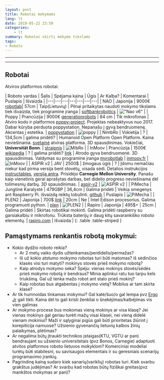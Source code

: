 ```yaml
---
layout: post
title: Robotai mokymams
lang: lt
date: 2019-05-22 23:59
categories:
    - lt
summary: Robotai skirti mokymo tikslams
tags:
- Robots
---
```



---------------------
---------------------

## Robotai

Atviros platformos robotai:

| Roboto vardas | Šalis | Spėjama kaina | Ūgis | Ar Kalba? | Komentarai | Puslapis | Išvaizda |
|---|---|---|---|---|---|---|
| NAO | Japonija | 9000€ [robotlab](https://www.robotlab.com/store/nao-power-v6-educator-pack)| 57cm | Taip(Lietuvių) | Pilnai pritaikytas naudoti mokymo tikslams tiek išvaizda, tiek programine įranga | [softbankrobotics](https://www.softbankrobotics.com/emea/en/nao) | !["Nao v6"](https://upload.wikimedia.org/wikipedia/commons/thumb/4/47/Nao_Robot_%28Robocup_2016%29.jpg/180px-Nao_Robot_%28Robocup_2016%29.jpg) |
| Poppy | Prancūzija | 9000€ [generationrobots](https://www.generationrobots.com/en/403347-poppy-humanoid-robot-raspberry-pi-version-with-3d-parts.html) | 84 cm | Tik mikrofonas | Atviro kodo ir platformos [poppy-project](https://github.com/poppy-project/poppy-humanoid). Projektas nebeaktyvus nuo 2017. Dabar kūryba perduota poppystation. Nepanašu į gyvą bendruomenę. Akcentas į estetika. | [poppystation](https://www.poppystation.org/)  | ![poppy](https://www.poppy-project.org/assets/img/creatures/small/humanoid.jpg) |
| NimbRo | Vokietija | ? | 134,5cm | galima pridėti? | Humanoid Open Platform Open Platform. Kaina neviešinama. [svetainė](http://www.nimbro.net/OP/) atviras platforma. 3D spausdinimas. Vokiečiai,   **Universität Bonn**. | [straipnis](https://arxiv.org/pdf/1809.10701.pdf) | ![MibRo](https://encrypted-tbn0.gstatic.com/images?q=tbn:ANd9GcQNnAIxt8Y1GLv91sq8DM86KRUgW5EmolDV_IO0E0vUVOZjmx_4) |
| InMoov | Prancūzija | 1500€ [wikipedia](https://en.wikipedia.org/wiki/InMoov) | ? | galima pridėti? [link](https://scognito.wordpress.com/2018/04/28/inmoov-my-robot-lab-for-dummies-part-2/) | Atrodo gyva bendruomenė. 3D spausdinimas. Valdymas su programine įranga [myrobotlab](http://myrobotlab.org)  | [inmoov.fr](http://inmoov.fr/) | ![InMoov](https://upload.wikimedia.org/wikipedia/commons/thumb/8/87/InMoov_Wheel_1.jpg/145px-InMoov_Wheel_1.jpg) |
| ASPIR v2 | JAV | 2500$ | žmogaus  ūgis | ? | Įdomu nemačiau niekur kad pirma versija bent stovėtų, visada sėdi.  Detalios instrukcijos  [instructables](https://www.instructables.com/id/ASPIR-Full-Size-3D-Printed-Humanoid-Robot/), [versija antra](https://johnchoi313.weebly.com/aspir-v2.html). Prisidėjo **Carnegie Mellon University**. Panašu kaip vienetinis gerai aprašytas darbas, bet didelio progreso neviešinama dėl tolimesnių darbų. 3D spausdinimas. | [aspir-v2](https://johnchoi313.weebly.com/aspir-v2.html) | ![ASPIR v2](https://encrypted-tbn0.gstatic.com/images?q=tbn:ANd9GcSTbOzlYbvWIGZHlY-P2qJ7cQsUcGNyf5z5z9BK9ibG85m2wAso) |
| PiMecha | Jungtinė Karalystė | 479GBP | 36,4cm | Galima pridėti | Veikia smegenys ant Raspberry Pi. išvaizdą reiktų tobulinti. [github](https://github.com/sbcshop/PiMecha) | Puslapis | ![PiMecha](https://cdn.shopify.com/s/files/1/1217/2104/products/1_d36d2e41-b7ba-4c87-8542-a336cc1d8bde_375x375.jpg?v=1549559835) |
| PLEN2 | Japonija | 700$ [link](https://plen.jp/wp/en/shop2/) | 20cm | Ne | Intel Edison procesorius. Galima programuoti python.  | [plen](https://plen.jp/wp/en/plen2-2/) | ![PLEN2](https://lh4.googleusercontent.com/--rF_wNKyHcU/Ux_ZobT-HUI/AAAAAAAAAEM/U4Q18dg2vfk/w380-h380-no/plenandplen2_380x380.png "PLEN2") |
| Rapiro | Japonija | 495$+ | 25cm | Galima pridėti | Skirtas robotikai mokinti. Galima pridėti raspberry su garsiakalbiu ir mikrofonu. Trūksta baterijų ir daug kitų savarankiško roboto elementų. | [rapiro.com](http://www.rapiro.com/) | Išvaizda |
{: .table .table-striped }





## Pamąstymams renkantis robotą mokymui:
* Kokio dydžio roboto reikia?
    * Ar 2 metų vaiko dydis užtenkamas/perdidelis/permažas?
    * Iš už kokio atstumo mokymo robotas turi būti matomas? iš sėdinčios klasės visi turi matyti? mokinys stovės prieš mokymo robotą?
    * Kaip atrodys mokymo seka? Spėju: vienas mokinys stovės/sėdės prieš mokymo robotą ir bendraus? Minia aplinkui ratu tuo tarpu kels triukšmą.  Gal už tenka mažo robot ant stalo prieš mokinį?  
    * Kaip robotas bus atgabentas į mokymo vietą? Mobilus ar tam skirta klasė?
* Ar tik humnoidas tinkamas mokymui? Gal katė/šuo/o gal lempa pvz [Ergo Jr](https://www.poppy-project.org/en/robots/poppy-ergo-jr) gali tikti. Kaina dėl to gali kristi ženkliai o šnekėjimas/kalbėjimas vis vien galimas
* Ar mokymo procese bus mokomas vieną mokinys ar visa klasę? Jei vienas mokinys gal geriau turėti mažų visai klasei, nei vieną didelė vienam mokiniui? Maži ir sąlyginai pigūs gali būti prioritetas žiūrint į korepiticija namuose? Užsienio gyvenančių lietuvių kalbos žinių palaikymas, plėtimas?
* Ar negalima būtų įtraukti technikos įstaigas(KTU, VGTU ar pan) bendraujant su užsienio universitetais (pvz Bonos, Carnegie) adaptuoti atvitos platformos roboto lietuvos mokyklom? Komerciniai modeliai turėtų būŧi stabilesni, su savisaugos elementais ir su geresniais scenarijų programavimo įrankių.
* Pagrindinę kainą sudaro kiek sanarių(variklių) robotas turi. Kiek svarbu grakštus judėjimas? Ar svarbu kad robotas būtų fiziškai greitas(pvz mankštos mokymas ar pan)?
